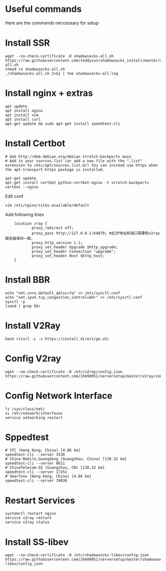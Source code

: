 # Useful commands
Here are the commands neccessary for setup

# Install SSR
```
wget --no-check-certificate -O shadowsocks-all.sh https://raw.githubusercontent.com/teddysun/shadowsocks_install/master/shadowsocks-all.sh
chmod +x shadowsocks-all.sh
./shadowsocks-all.sh 2>&1 | tee shadowsocks-all.log
```

# Install nginx + extras
```
apt update
apt install nginx
apt install vim
apt install curl
apt-get update && sudo apt-get install speedtest-cli
```

# Install Certbot
```
# deb http://deb.debian.org/debian stretch-backports main
# Add to your sources.list (or add a new file with the ".list" extension to /etc/apt/sources.list.d/) You can instead use https when the apt-transport-https package is installed.

apt-get update
apt-get install certbot python-certbot-nginx -t stretch-backports
certbot --nginx
```

Edit conf
```
vim /etc/nginx/sites-available/default
```
Add following lines
```
	location /ray {
        	proxy_redirect off;
        	proxy_pass http://127.0.0.1:64079; #此IP地址和端口需要和v2ray服务器保持一致，
        	proxy_http_version 1.1;
        	proxy_set_header Upgrade $http_upgrade;
        	proxy_set_header Connection "upgrade";
        	proxy_set_header Host $http_host;
	}
```

# Install BBR
```
echo "net.core.default_qdisc=fq" >> /etc/sysctl.conf
echo "net.ipv4.tcp_congestion_control=bbr" >> /etc/sysctl.conf
sysctl -p
lsmod | grep bbr
```

# Install V2Ray
```
bash <(curl -L -s https://install.direct/go.sh)
```

# Config V2ray
```
wget --no-check-certificate -O /etc/v2ray/config.json https://raw.githubusercontent.com/ihm99051/serversetup/master/v2ray/config.json
```

# Config Network Interface
```
ls /sys/class/net/
vi /etc/network/interfaces
service networking restart
```

# Sppedtest
```
# STC (Hong Kong, China) [4.86 km]
speedtest-cli --server 1536
# China Mobile,Guangdong (Guangzhou, China) [130.32 km]
speedtest-cli --server 6611
# ChinaTelecom-GZ (Guangzhou, CN) [130.32 km]
speedtest-cli --server 17251
# SmarTone (Hong Kong, China) [4.86 km]
speedtest-cli --server 19036
```

# Restart Services
```
systemctl restart nginx
service v2ray restart
service v2ray status
```

# Install SS-libev
```
wget --no-check-certificate -O /etc/shadowsocks-libev/config.json https://raw.githubusercontent.com/ihm99051/serversetup/master/shadowsocks-libev/config.json
```
